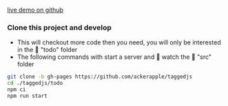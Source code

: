 [live demo on github](https://ackerapple.github.io/taggedjs/todo/www/)

### Clone this project and develop

- This will checkout more code then you need, you will only be interested in the 📂 "todo" folder
- The following commands with start a server and 👀 watch the 📂 "src" folder

```sh
git clone -b gh-pages https://github.com/ackerapple/taggedjs
cd ./taggedjs/todo
npm ci
npm run start
```
